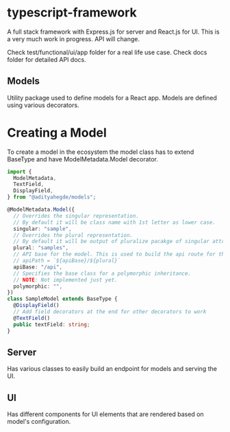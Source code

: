 # typescript-framework

A full stack framework with Express.js for server and React.js for UI. This is a very much work in progress. API will change.

Check test/functional/ui/app folder for a real life use case.
Check docs folder for detailed API docs.

## Models
Utility package used to define models for a React app. Models are defined using various decorators.

# Creating a Model
To create a model in the ecosystem the model class has to extend BaseType and have ModelMetadata.Model decorator.

```typescript
import {
  ModelMetadata,
  TextField,
  DisplayField,
} from "@adityahegde/models";

@ModelMetadata.Model({
  // Overrides the singular representation.
  // By default it will be class name with 1st letter as lower case.
  singular: "sample",
  // Overrides the plural representation.
  // By default it will be output of pluralize pacakge of singular attribute.
  plural: "samples",
  // API base for the model. This is used to build the api route for this model.
  // apiPath = `${apiBase}/${plural}`
  apiBase: "/api",
  // Specifies the base class for a polymorphic inheritance.
  // NOTE: Not implemented just yet.
  polymorphic: "",
})
class SampleModel extends BaseType {
  @DisplayField()
  // Add field decorators at the end for other decorators to work
  @TextField()
  public textField: string;
}
```

## Server
Has various classes to easily build an endpoint for models and serving the UI.

## UI
Has different components for UI elements that are rendered based on model's configuration.
